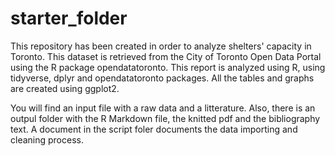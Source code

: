 # starter_folder

This repository has been created in order to analyze shelters' capacity in Toronto. This dataset is retrieved from the City of Toronto Open Data Portal using the R package opendatatoronto. This report is analyzed using R, using tidyverse, dplyr and opendatatoronto packages. All the tables and graphs are created using ggplot2. 

You will find an input file with a raw data and a litterature. Also, there is an outpul folder with the R Markdown file, the knitted pdf and the bibliography text. A document in the script foler documents the data importing and cleaning process. 